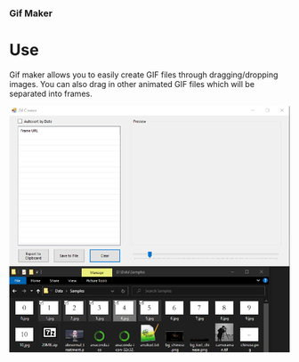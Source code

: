 ### Gif Maker

# Use

Gif maker allows you to easily create GIF files through dragging/dropping images. You can also drag in other animated GIF files which will be separated into frames.

![Demo](demo.gif)


